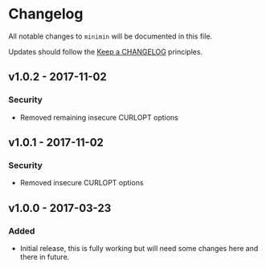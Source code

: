 # Changelog

All notable changes to `minimin` will be documented in this file.

Updates should follow the [Keep a CHANGELOG](http://keepachangelog.com/) principles.

## v1.0.2 - 2017-11-02

### Security
- Removed remaining insecure CURLOPT options

## v1.0.1 - 2017-11-02

### Security
- Removed insecure CURLOPT options

## v1.0.0 - 2017-03-23

### Added
- Initial release, this is fully working but will need some changes here and there in future.
